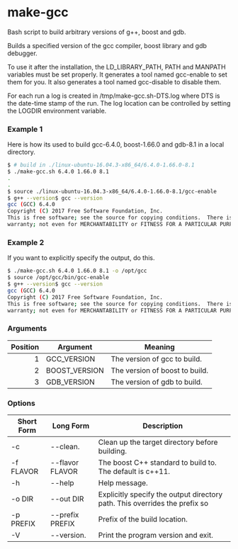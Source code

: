 # make-gcc
Bash script to build arbitrary versions of g++, boost and gdb.

Builds a specified version of the gcc compiler, boost library
and gdb debugger.

To use it after the installation, the LD_LIBRARY_PATH, PATH and
MANPATH variables must be set properly. It generates a tool
named gcc-enable to set them for you. It also generates a tool
named gcc-disable to disable them.

For each run a log is created in /tmp/make-gcc.sh-DTS.log where
DTS is the date-time stamp of the run. The log location can be
controlled by setting the LOGDIR environment variable.

### Example 1
Here is how its used to build gcc-6.4.0, boost-1.66.0 and gdb-8.1
in a local directory.

```bash
$ # build in ./linux-ubuntu-16.04.3-x86_64/6.4.0-1.66.0-8.1
$ ./make-gcc.sh 6.4.0 1.66.0 8.1
.
.
$ source ./linux-ubuntu-16.04.3-x86_64/6.4.0-1.66.0-8.1/gcc-enable
$ g++ --version$ gcc --version
gcc (GCC) 6.4.0
Copyright (C) 2017 Free Software Foundation, Inc.
This is free software; see the source for copying conditions.  There is NO
warranty; not even for MERCHANTABILITY or FITNESS FOR A PARTICULAR PURPOSE.
```

### Example 2
If you want to explicitly specify the output, do this.

```bash
$ ./make-gcc.sh 6.4.0 1.66.0 8.1 -o /opt/gcc
$ source /opt/gcc/bin/gcc-enable
$ g++ --version$ gcc --version
gcc (GCC) 6.4.0
Copyright (C) 2017 Free Software Foundation, Inc.
This is free software; see the source for copying conditions.  There is NO
warranty; not even for MERCHANTABILITY or FITNESS FOR A PARTICULAR PURPOSE.
```

### Arguments

| Position | Argument      | Meaning    |
| -------: | ------------- | ---------- |
| 1        | GCC_VERSION   | The version of gcc to build. |
| 2        | BOOST_VERSION | The version of boost to build. |
| 3        | GDB_VERSION   | The version of gdb to build. |

### Options

| Short Form | Long Form       | Description |
| ---------- | --------------- | ----------- |
| -c         | --clean.        | Clean up the target directory before building. |
| -f FLAVOR  | --flavor FLAVOR | The boost C++ standard to build to. The default is c++11. |
| -h         | --help          | Help message. |
| -o DIR     | --out DIR       | Explicitly specify the output directory path. This overrides the prefix so|platform and version information are as lost |
| -p PREFIX  | --prefix PREFIX | Prefix of the build location. |
| -V         | --version.      | Print the program version and exit. |
